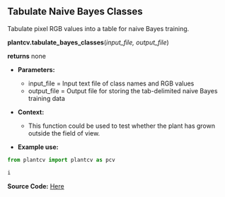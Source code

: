 ## Tabulate Naive Bayes Classes

Tabulate pixel RGB values into a table for naive Bayes training.

**plantcv.tabulate_bayes_classes**(*input_file, output_file*)

**returns** none

- **Parameters:**
    - input_file   = Input text file of class names and RGB values
    - output_file  = Output file for storing the tab-delimited naive Bayes training data


- **Context:**
    - This function could be used to test whether the plant has grown outside the field of view.
    


- **Example use:**

```python
from plantcv import plantcv as pcv      

i
```

**Source Code:** [Here](https://github.com/danforthcenter/plantcv/blob/main/plantcv/utils/converters.py)
